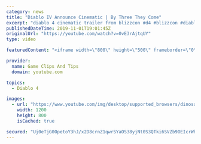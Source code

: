 ```yaml
---
category: news
title: "Diablo IV Announce Cinematic | By Three They Come"
excerpt: "diablo 4 cinematic trailer from blizzcon #d4 #blizzcon #diablo."
publishedDateTime: 2019-11-01T19:01:45Z
originalUrl: "https://youtube.com/watch?v=0vE3rAjtqUY"
type: video

featuredContent: "<iframe width=\"800\" height=\"500\" frameborder=\"0\" src=\"https://www.youtube.com/embed/0vE3rAjtqUY\" allow=\"accelerometer; autoplay; encrypted-media; gyroscope; picture-in-picture\" allowfullscreen></iframe>"

provider:
  name: Game Clips And Tips
  domain: youtube.com

topics:
  - Diablo 4

images:
  - url: "https://www.youtube.com/img/desktop/supported_browsers/dinosaur.png"
    width: 1200
    height: 800
    isCached: true

secured: "Uj0eTjG0OpetoY3hJ/x2D8crnZ1qwrSYaOS38yjNt0S3QTki6SVZb9OEIcrWheiqJD7P6aD9pDKK8CcgO+q+n0zsWHVfaQKLRyoMRLv2Kj50RJucyHvaBTIrDkNee0sr0EmbxvuZ/TNCzDvrAJk8uA7fM4MV3aiDfMCInIrPXqrbrfkwq/eJU2ah2cd1isAafZhIXff9kdOminrMBl8cxvVbGG/aPSA4UOnfnlFqNGVvG31hMfB4KlIrRMO8ky907tQc7cAGoPOo4imRoq3VpWwjRv2/1SDPY0SZ1Q8ZdOC1QUl/SgMidx8pBH70cMMfD5SUexre94zojSi6sNcrabPnBvYo+dCzKv5o8hbqsgSZMiKv+lILcLviPbQsP9Yq7LL1OJFz2olHIUJKqx31Gw==;BzVhh9m7S68Xp6l2jXHYkA=="
---
```


